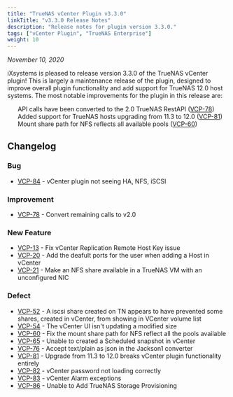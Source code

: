 ```yaml
---
title: "TrueNAS vCenter Plugin v3.3.0"
linkTitle: "v3.3.0 Release Notes"
description: "Release notes for plugin version 3.3.0."
tags: ["vCenter Plugin", "TrueNAS Enterprise"]
weight: 10
---
```


*November 10, 2020*

iXsystems is pleased to release version 3.3.0 of the TrueNAS vCenter plugin!
This is largely a maintenance release of the plugin, designed to improve overall plugin functionality and add support for TrueNAS 12.0 host systems.
The most notable improvements for the plugin in this release are:

<ul style="list-style: none;">
	<li>API calls have been converted to the 2.0 TrueNAS RestAPI (<a href="https://jira.ixsystems.com/browse/VCP-78" target="_blank">VCP-78</a>)</li>
	<li>Added support for TrueNAS hosts upgrading from 11.3 to 12.0 (<a href="https://jira.ixsystems.com/browse/VCP-81" target="_blank">VCP-81</a>)</li>
	<li>Mount share path for NFS reflects all available pools (<a href="https://jira.ixsystems.com/browse/VCP-60" target="_blank">VCP-60</a>)</li>
</ul>

## Changelog

### Bug

* [VCP-84](https://jira.ixsystems.com/browse/VCP-84) - vCenter plugin not seeing HA, NFS, iSCSI

### Improvement

* [VCP-78](https://jira.ixsystems.com/browse/VCP-78) - Convert remaining calls to v2.0

### New Feature

* [VCP-13](https://jira.ixsystems.com/browse/VCP-13) - Fix vCenter Replication Remote Host Key issue
* [VCP-20](https://jira.ixsystems.com/browse/VCP-20) - Add the deafult ports for the user when adding a Host in vCenter
* [VCP-21](https://jira.ixsystems.com/browse/VCP-21) - Make an NFS share available in a TrueNAS VM with an unconfigured NIC

### Defect

* [VCP-52](https://jira.ixsystems.com/browse/VCP-52) - A iscsi share created on TN appears to have prevented some shares, created in vCenter, from showing in VCenter volume list
* [VCP-54](https://jira.ixsystems.com/browse/VCP-54) - The vCenter UI isn't updating a modified size
* [VCP-60](https://jira.ixsystems.com/browse/VCP-60) - Fix the mount share path for NFS reflect all the pools available
* [VCP-65](https://jira.ixsystems.com/browse/VCP-65) - Unable to created a Scheduled snapshot in vCenter
* [VCP-76](https://jira.ixsystems.com/browse/VCP-76) - Accept text/plain as json in the Jackson1 converter
* [VCP-81](https://jira.ixsystems.com/browse/VCP-81) - Upgrade from 11.3 to 12.0 breaks vCenter plugin functionality entirely
* [VCP-82](https://jira.ixsystems.com/browse/VCP-82) - vCenter password not loading correctly
* [VCP-83](https://jira.ixsystems.com/browse/VCP-83) - vCenter Alarm exceptions
* [VCP-86](https://jira.ixsystems.com/browse/VCP-86) - Unable to Add TrueNAS Storage Provisioning
